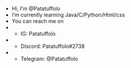 - Hi, I’m @Patatuffolo
- I’m currently learning Java/C/Python/Html/css
- You can reach me on 
- - IG: Patatuffolo
- - Discord: Patatuffolo#2738
- - Telegram: @Patatuffolo
